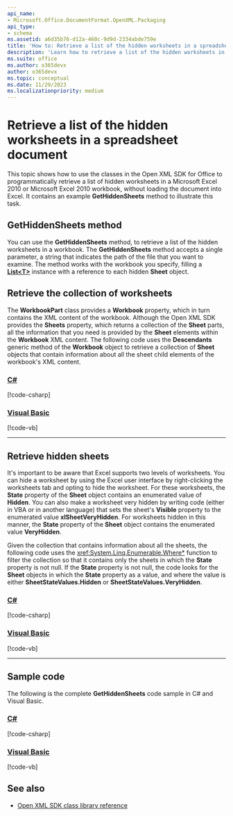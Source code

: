 ```yaml
---
api_name:
- Microsoft.Office.DocumentFormat.OpenXML.Packaging
api_type:
- schema
ms.assetid: a6d35b76-d12a-460c-9d9d-2334abde759e
title: 'How to: Retrieve a list of the hidden worksheets in a spreadsheet document'
description: 'Learn how to retrieve a list of the hidden worksheets in a spreadsheet document using the Open XML SDK.'
ms.suite: office
ms.author: o365devx
author: o365devx
ms.topic: conceptual
ms.date: 11/29/2023
ms.localizationpriority: medium
---
```


# Retrieve a list of the hidden worksheets in a spreadsheet document

This topic shows how to use the classes in the Open XML SDK for Office to programmatically retrieve a list of hidden worksheets in a Microsoft Excel 2010 or Microsoft Excel 2010 workbook, without loading the document into Excel. It contains an example **GetHiddenSheets** method to illustrate this task.

## GetHiddenSheets method

You can use the **GetHiddenSheets** method, to retrieve a list of the hidden worksheets in a workbook. The **GetHiddenSheets** method accepts a single parameter, a string that indicates the path of the file that you want to examine. The method works with the workbook you specify, filling a **[List\<T\>](/dotnet/api/system.collections.generic.list-1)** instance with a reference to each hidden **Sheet** object.

## Retrieve the collection of worksheets

The **WorkbookPart** class provides a **Workbook** property, which in turn contains the XML content of the workbook. Although the Open XML SDK provides the **Sheets** property, which returns a collection of the **Sheet** parts, all the information that you need is provided by the **Sheet** elements within the **Workbook** XML content.
The following code uses the **Descendants** generic method of the **Workbook** object to retrieve a collection of **Sheet** objects that contain information about all the sheet child elements of the workbook's XML content.

### [C#](#tab/cs-4)
[!code-csharp[](../../samples/spreadsheet/retrieve_a_list_of_the_hidden_worksheets/cs/Program.cs#snippet1)]

### [Visual Basic](#tab/vb-4)
[!code-vb[](../../samples/spreadsheet/retrieve_a_list_of_the_hidden_worksheets/vb/Program.vb#snippet1)]
***

## Retrieve hidden sheets

It's important to be aware that Excel supports two levels of worksheets. You can hide a worksheet by using the Excel user interface by right-clicking the worksheets tab and opting to hide the worksheet.
For these worksheets, the **State** property of the **Sheet** object contains an enumerated value of **Hidden**. You can also make a worksheet very hidden by writing code (either in VBA or in another language) that sets the sheet's **Visible** property to the enumerated value **xlSheetVeryHidden**. For worksheets hidden in this manner, the **State** property of the **Sheet** object contains the enumerated value **VeryHidden**.

Given the collection that contains information about all the sheets, the following code uses the <xref:System.Linq.Enumerable.Where*> function to filter the collection so that it contains only the sheets in which the **State** property is not null. If the **State** property is not null, the code looks for the **Sheet** objects in which the **State** property as a value, and where the value is either **SheetStateValues.Hidden** or **SheetStateValues.VeryHidden**.

### [C#](#tab/cs-5)
[!code-csharp[](../../samples/spreadsheet/retrieve_a_list_of_the_hidden_worksheets/cs/Program.cs#snippet2)]

### [Visual Basic](#tab/vb-5)
[!code-vb[](../../samples/spreadsheet/retrieve_a_list_of_the_hidden_worksheets/vb/Program.vb#snippet2)]
***

## Sample code

The following is the complete **GetHiddenSheets** code sample in C\# and Visual Basic.

### [C#](#tab/cs)
[!code-csharp[](../../samples/spreadsheet/retrieve_a_list_of_the_hidden_worksheets/cs/Program.cs#snippet0)]

### [Visual Basic](#tab/vb)
[!code-vb[](../../samples/spreadsheet/retrieve_a_list_of_the_hidden_worksheets/vb/Program.vb#snippet0)]

## See also

- [Open XML SDK class library reference](/office/open-xml/open-xml-sdk)
